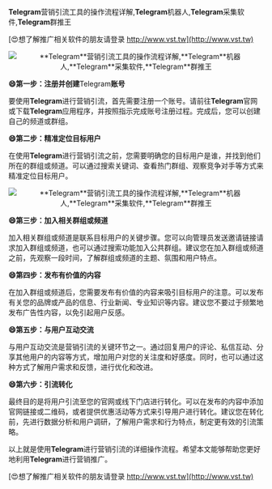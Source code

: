 **Telegram**营销引流工具的操作流程详解,**Telegram**机器人,**Telegram**采集软件,**Telegram**群推王

[😍想了解推广相关软件的朋友请登录 http://www.vst.tw](http://www.vst.tw)

 <center><img src="https://vst.tw/MP4/tuiguang/png/5.png" alt="**Telegram**营销引流工具的操作流程详解,**Telegram**机器人,**Telegram**采集软件,**Telegram**群推王"></center>

**😄第一步：注册并创建**Telegram**账号**

要使用**Telegram**进行营销引流，首先需要注册一个账号。请前往**Telegram**官网或下载**Telegram**应用程序，并按照指示完成账号注册过程。完成后，您可以创建自己的频道或群组。

**😄第二步：精准定位目标用户**

在使用**Telegram**进行营销引流之前，您需要明确您的目标用户是谁，并找到他们所在的群组或频道。可以通过搜索关键词、查看热门群组、观察竞争对手等方式来精准定位目标用户。

 <center><img src="https://vst.tw/MP4/tuiguang/png/1.png" alt="**Telegram**营销引流工具的操作流程详解,**Telegram**机器人,**Telegram**采集软件,**Telegram**群推王"></center>

**😄第三步：加入相关群组或频道**

加入相关群组或频道是联系目标用户的关键步骤。您可以向管理员发送邀请链接请求加入群组或频道，也可以通过搜索功能加入公共群组。建议您在加入群组或频道之前，先观察一段时间，了解群组或频道的主题、氛围和用户特点。

**😄第四步：发布有价值的内容**

在加入群组或频道后，您需要发布有价值的内容来吸引目标用户的注意。可以发布有关您的品牌或产品的信息、行业新闻、专业知识等内容。建议您不要过于频繁地发布广告性内容，以免引起用户反感。

**😄第五步：与用户互动交流**

与用户互动交流是营销引流的关键环节之一。通过回复用户的评论、私信互动、分享其他用户的内容等方式，增加用户对您的关注度和好感度。同时，也可以通过这种方式了解用户需求和反馈，进行优化和改进。

**😄第六步：引流转化**

最终目的是将用户引流至您的官网或线下门店进行转化。可以在发布的内容中添加官网链接或二维码，或者提供优惠活动等方式来引导用户进行转化。建议您在转化前，先进行数据分析和用户调研，了解用户需求和行为特点，制定更有效的引流策略。

以上就是使用**Telegram**进行营销引流的详细操作流程。希望本文能够帮助您更好地利用**Telegram**进行营销推广。

[😍想了解推广相关软件的朋友请登录 http://www.vst.tw](http://www.vst.tw)



